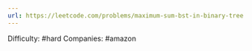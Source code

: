 ```yaml
---
url: https://leetcode.com/problems/maximum-sum-bst-in-binary-tree
---
```


Difficulty: #hard
Companies: #amazon